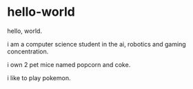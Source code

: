 # hello-world
hello, world.

i am a computer science student in the ai, robotics and gaming concentration.

i own 2 pet mice named popcorn and coke.

i like to play pokemon.
